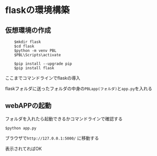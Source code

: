 # flaskの環境構築

## 仮想環境の作成

```
    $mkdir flask
    $cd flask
    $python -m venv PBL
    $PBL\Scripts\activate
    
    $pip install --upgrade pip
    $pip install flask
```

ここまでコマンドラインでflaskの導入  

flaskフォルダに送ったフォルダの中身の`PBLapp(フォルダ)`と`app.py`を入れる

## webAPPの起動

フォルダを入れたら起動できるかコマンドラインで確認する

```
$python app.py
```
ブラウザで`http://127.0.0.1:5000/` に移動する

表示されてればOK
